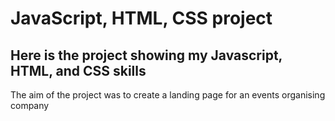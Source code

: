 # JavaScript, HTML, CSS project
## Here is the project showing my Javascript, HTML, and CSS skills
The aim of the project was to create a landing page for an events organising company
